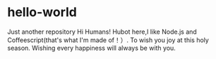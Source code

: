 # hello-world
Just another repository
Hi Humans!
Hubot here,I like Node.js and Coffeescript(that's what I'm made of！）.
To wish you joy at this holy season. Wishing every happiness will always be with you.
